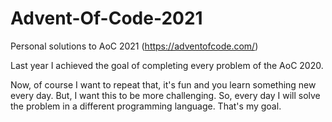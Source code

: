 # Advent-Of-Code-2021
Personal solutions to AoC 2021 (https://adventofcode.com/)

Last year I achieved the goal of completing every problem of the AoC 2020. 

Now, of course I want to repeat that, it's fun and you learn something new every day. But, I want this to be more challenging. 
So, every day I will solve the problem in a different programming language. That's my goal.